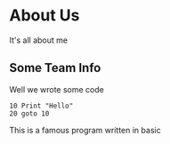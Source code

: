 # About Us
It's all about me

## Some Team Info
Well we wrote some code
```commandline
10 Print "Hello"
20 goto 10
```

This is a famous program written in basic